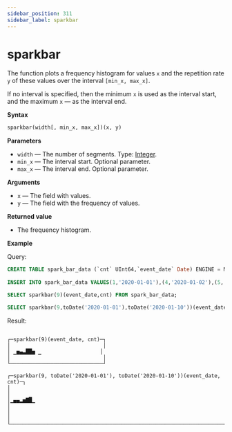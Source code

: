 ```yaml
---
sidebar_position: 311
sidebar_label: sparkbar
---
```


# sparkbar

The function plots a frequency histogram for values `x` and the repetition rate `y` of these values over the interval `[min_x, max_x]`.


If no interval is specified, then the minimum `x` is used as the interval start, and the maximum `x` — as the interval end. 

**Syntax**

``` sql
sparkbar(width[, min_x, max_x])(x, y)
```

**Parameters**

-   `width` — The number of segments. Type: [Integer](../../../sql-reference/data-types/int-uint.md).
-   `min_x` — The interval start. Optional parameter.
-   `max_x` — The interval end. Optional parameter.

**Arguments**

-   `x` — The field with values.
-   `y` — The field with the frequency of values.

**Returned value**

-   The frequency histogram.

**Example**

Query:

``` sql
CREATE TABLE spark_bar_data (`cnt` UInt64,`event_date` Date) ENGINE = MergeTree ORDER BY event_date SETTINGS index_granularity = 8192;
 
INSERT INTO spark_bar_data VALUES(1,'2020-01-01'),(4,'2020-01-02'),(5,'2020-01-03'),(2,'2020-01-04'),(3,'2020-01-05'),(7,'2020-01-06'),(6,'2020-01-07'),(8,'2020-01-08'),(2,'2020-01-11');

SELECT sparkbar(9)(event_date,cnt) FROM spark_bar_data;

SELECT sparkbar(9,toDate('2020-01-01'),toDate('2020-01-10'))(event_date,cnt) FROM spark_bar_data;
```

Result:

``` text

┌─sparkbar(9)(event_date, cnt)─┐
│                              │
│ ▁▅▄▃██▅ ▁                   │
│                              │
└──────────────────────────────┘

┌─sparkbar(9, toDate('2020-01-01'), toDate('2020-01-10'))(event_date, cnt)─┐
│                                                                          │
│▁▄▄▂▅▇█▁                                                                 │
│                                                                          │
└──────────────────────────────────────────────────────────────────────────┘
```

